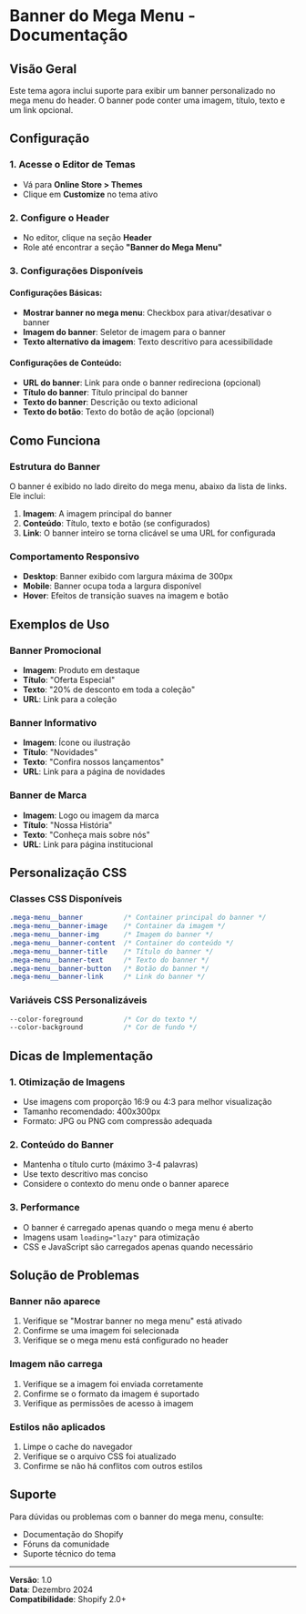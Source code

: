 # Banner do Mega Menu - Documentação

## Visão Geral
Este tema agora inclui suporte para exibir um banner personalizado no mega menu do header. O banner pode conter uma imagem, título, texto e um link opcional.

## Configuração

### 1. Acesse o Editor de Temas
- Vá para **Online Store > Themes**
- Clique em **Customize** no tema ativo

### 2. Configure o Header
- No editor, clique na seção **Header**
- Role até encontrar a seção **"Banner do Mega Menu"**

### 3. Configurações Disponíveis

#### Configurações Básicas:
- **Mostrar banner no mega menu**: Checkbox para ativar/desativar o banner
- **Imagem do banner**: Seletor de imagem para o banner
- **Texto alternativo da imagem**: Texto descritivo para acessibilidade

#### Configurações de Conteúdo:
- **URL do banner**: Link para onde o banner redireciona (opcional)
- **Título do banner**: Título principal do banner
- **Texto do banner**: Descrição ou texto adicional
- **Texto do botão**: Texto do botão de ação (opcional)

## Como Funciona

### Estrutura do Banner
O banner é exibido no lado direito do mega menu, abaixo da lista de links. Ele inclui:

1. **Imagem**: A imagem principal do banner
2. **Conteúdo**: Título, texto e botão (se configurados)
3. **Link**: O banner inteiro se torna clicável se uma URL for configurada

### Comportamento Responsivo
- **Desktop**: Banner exibido com largura máxima de 300px
- **Mobile**: Banner ocupa toda a largura disponível
- **Hover**: Efeitos de transição suaves na imagem e botão

## Exemplos de Uso

### Banner Promocional
- **Imagem**: Produto em destaque
- **Título**: "Oferta Especial"
- **Texto**: "20% de desconto em toda a coleção"
- **URL**: Link para a coleção

### Banner Informativo
- **Imagem**: Ícone ou ilustração
- **Título**: "Novidades"
- **Texto**: "Confira nossos lançamentos"
- **URL**: Link para a página de novidades

### Banner de Marca
- **Imagem**: Logo ou imagem da marca
- **Título**: "Nossa História"
- **Texto**: "Conheça mais sobre nós"
- **URL**: Link para página institucional

## Personalização CSS

### Classes CSS Disponíveis
```css
.mega-menu__banner          /* Container principal do banner */
.mega-menu__banner-image    /* Container da imagem */
.mega-menu__banner-img      /* Imagem do banner */
.mega-menu__banner-content  /* Container do conteúdo */
.mega-menu__banner-title    /* Título do banner */
.mega-menu__banner-text     /* Texto do banner */
.mega-menu__banner-button   /* Botão do banner */
.mega-menu__banner-link     /* Link do banner */
```

### Variáveis CSS Personalizáveis
```css
--color-foreground          /* Cor do texto */
--color-background          /* Cor de fundo */
```

## Dicas de Implementação

### 1. Otimização de Imagens
- Use imagens com proporção 16:9 ou 4:3 para melhor visualização
- Tamanho recomendado: 400x300px
- Formato: JPG ou PNG com compressão adequada

### 2. Conteúdo do Banner
- Mantenha o título curto (máximo 3-4 palavras)
- Use texto descritivo mas conciso
- Considere o contexto do menu onde o banner aparece

### 3. Performance
- O banner é carregado apenas quando o mega menu é aberto
- Imagens usam `loading="lazy"` para otimização
- CSS e JavaScript são carregados apenas quando necessário

## Solução de Problemas

### Banner não aparece
1. Verifique se "Mostrar banner no mega menu" está ativado
2. Confirme se uma imagem foi selecionada
3. Verifique se o mega menu está configurado no header

### Imagem não carrega
1. Verifique se a imagem foi enviada corretamente
2. Confirme se o formato da imagem é suportado
3. Verifique as permissões de acesso à imagem

### Estilos não aplicados
1. Limpe o cache do navegador
2. Verifique se o arquivo CSS foi atualizado
3. Confirme se não há conflitos com outros estilos

## Suporte

Para dúvidas ou problemas com o banner do mega menu, consulte:
- Documentação do Shopify
- Fóruns da comunidade
- Suporte técnico do tema

---

**Versão**: 1.0  
**Data**: Dezembro 2024  
**Compatibilidade**: Shopify 2.0+
